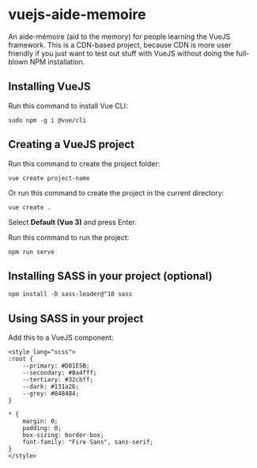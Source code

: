 # vuejs-aide-memoire

An aide-mémoire (aid to the memory) for people learning the VueJS framework. This is a CDN-based project, because CDN is more user friendly if you just want to test out stuff with VueJS without doing the full-blown NPM installation.

## Installing VueJS

Run this command to install Vue CLI:

    sudo npm -g i @vue/cli

## Creating a VueJS project

Run this command to create the project folder:

    vue create project-name

Or run this command to create the project in the current directory:

    vue create .

Select **Default (Vue 3)** and press Enter.

Run this command to run the project:

    npm run serve

## Installing SASS in your project (optional)

    npm install -D sass-loader@^10 sass

## Using SASS in your project

Add this to a VueJS component:

    <style lang="scss">
    :root {
        --primary: #D81E5B;
        --secondary: #8a4fff;
        --tertiary: #32cbff;
        --dark: #131a26;
        --grey: #848484;
    }

    * {
        margin: 0;
        padding: 0;
        box-sizing: border-box;
        font-family: "Fire Sans", sans-serif;
    }
    </style>